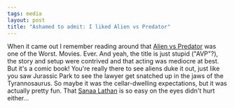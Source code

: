```yaml
---
tags: media
layout: post
title: "Ashamed to admit: I liked Alien vs Predator"
---
```




When it came out I remember reading around that <a href="http://imdb.com/title/tt0370263/">Alien vs Predator</a> was one of the Worst. Movies. Ever. And yeah, the title is just stupid ("AVP"?), the story and setup were contrived and that acting was mediocre at best. But it's a comic book! You're really there to see aliens duke it out, just like you saw Jurassic Park to see the lawyer get snatched up in the jaws of the Tyrannosaurus. So maybe it was the cellar-dwelling expectations, but it was actually pretty fun. That <a href="http://imdb.com/name/nm0005125/">Sanaa Lathan</a> is so easy on the eyes didn't hurt either...


